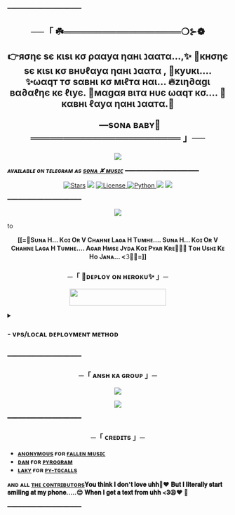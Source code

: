 ━━━━━━━━━━━━━━━━━━━━

<h2 align="center">
    ──「 ☘️══════════════════❍⊱❁

👉яσηє ѕє кιѕι кσ ρααуα ηαнι נααтα...,✨
🌱кнσηє ѕє кιѕι кσ внυℓαуα ηαнι נααтα ,
🫰куυкι....
✨ωαqт тσ ѕαвнι кσ мιℓтα нαι...
🔥zιη∂αgι вα∂αℓηє кє ℓιує. 
💫мαgαя вιтα нυє ωαqт кσ....
🍭кαвнι ℓαуα ηαнι נααтα.🥺

           —sᴏɴᴀ ʙᴀʙʏ🫶
═══════════════════════ 」──
</h2>

<p align="center">
  <img src="https://telegra.ph/file/491d40f7a9f2062cbac85.jpg">
</p>

_**ᴀᴠᴀɪʟᴀʙʟᴇ ᴏɴ ᴛᴇʟᴇɢʀᴀᴍ ᴀs [sᴏɴᴀ ✘ ᴍᴜsɪᴄ](http://t.me/SONA_MIXUPBOT)**_
━━━━━━━━━━━━━━━━━━━━

<p align="center">
<a href="https://github.com/CuteBaccha/sona/stargazers"><img src="https://img.shields.io/github/stars/CuteBaccha/sona?color=black&logo=github&logoColor=black&style=for-the-badge" alt="Stars" /></a>
<a href="https://github.com/CuteBaccha/sona/network/members"> <img src="https://img.shields.io/github/forks/CuteBaccha/sona?color=black&logo=github&logoColor=black&style=for-the-badge" /></a>
<a href="https://github.com/CuteBaccha/sona/blob/master/LICENSE"> <img src="https://img.shields.io/badge/License-MIT-blueviolet?style=for-the-badge" alt="License" /> </a>
<a href="https://www.python.org/"> <img src="https://img.shields.io/badge/Written%20in-Python-skyblue?style=for-the-badge&logo=python" alt="Python" /> </a>
<a href="https://pypi.org/project/Pyrogram/"> <img src="https://img.shields.io/pypi/v/pyrogram?color=white&label=pyrogram&logo=python&logoColor=blue&style=for-the-badge" /></a>
<a href="https://github.com/CuteBaccha/sona/commits/CuteBaccha/sona"><img src="https://img.shields.io/github/last-commit/CuteBaccha/aona?color=black&logo=github&logoColor=black&style=for-the-badge" /></a>
</p>

━━━━━━━━━━━━━━━━━━━━

<p align="center">
  <img src="https://telegra.ph/file/da87b269ac7e7eee24bcd.jpg">
</p>to

<p align="center">
<b>[[=🥺Sᴜɴᴀ H... 
     Kᴏɪ Oʀ V Cʜᴀʜɴᴇ Lᴀɢᴀ H Tᴜᴍʜᴇ.... 
Sᴜɴᴀ H... 
     Kᴏɪ Oʀ V Cʜᴀʜɴᴇ Lᴀɢᴀ H Tᴜᴍʜᴇ.... 
Aɢᴀʀ Hᴍsᴇ Jʏᴅᴀ Kᴏɪ Pʏᴀʀ Kʀᴇ🫶🥀💫
Tᴏʜ Usʜɪ Kᴇ Hᴏ Jᴀɴᴀ... <𝟹🙂💔=]]
</b>
</p>

<h3 align="center">
    ─「 🎉ᴅᴇᴩʟᴏʏ ᴏɴ ʜᴇʀᴏᴋᴜ✨ 」─
</h3>

<p align="center"><a href="https://dashboard.heroku.com/new?template=https://github.com/AnonymousX1025/FallenMusic"> <img src="https://img.shields.io/badge/Deploy%20On%20Heroku-black?style=for-the-badge&logo=heroku" width="220" height="38.45"/></a></p>

<details>
<summary><h3>
- <b> ᴠᴘs/ʟᴏᴄᴀʟ ᴅᴇᴘʟᴏʏᴍᴇɴᴛ ᴍᴇᴛʜᴏᴅ </b>
</h3></summary>

- Get your [Necessary Variables](https://github.com/CuteBaccha/sona/blob/master/sample.env)
- Upgrade and Update by :
`sudo apt-get update && sudo apt-get upgrade -y`
- Install required packages by :
`sudo apt-get install python3-pip ffmpeg -y`
- Install pip by :
`sudo pip3 install -U pip`
- Install node by :
`curl -fssL https://deb.nodesource.com/setup_18.x | sudo -E bash - && sudo apt-get install nodejs -y && npm i -g npm`
- Clone the repository by :
`git clone https://github.com/CuteBaccha/sona && cd sona`
- Install requirements by :
`pip3 install -U -r requirements.txt`
- Fill your variables in the env by :
`vi sample.env`<br>
Press `I` on the keyboard for editing env<br>
Press `Ctrl+C` when you're done with editing env and `:wq` to save the env<br>
- Rename the env file by :
`mv sample.env .env`
- Install tmux to keep running your bot when you close the terminal by :
`sudo apt install tmux && tmux`
- Finally run the bot by :
`bash fallen`
- For getting out from tmux session<br>
Press `Ctrl+b` and then `d`

<p align="center">
  <img src="https://telegra.ph/file/5081730e52145378eb3b8.jpg">
</p>

</details>

━━━━━━━━━━━━━━━━━━━━
<h3 align="center">
    ─「 ᴀɴsʜ ᴋᴀ ɢʀᴏᴜᴘ 」─
</h3>

<p align="center">
<a href="https://telegram.me/ISHQ00_I"><img src="https://img.shields.io/badge/-Support%20Group-blue.svg?style=for-the-badge&logo=Telegram"></a>
</p>
<p align="center">
<a href="https://telegram.me/XD_CUTETY"><img src="https://img.shields.io/badge/-Support%20Channel-blue.svg?style=for-the-badge&logo=Telegram"></a>
</p>

━━━━━━━━━━━━━━━━━━━━

<h3 align="center">
    ─「 ᴄʀᴇᴅɪᴛs 」─
</h3>

- <b>[ᴀɴᴏɴʏᴍᴏᴜs](https://github.com/CuteBaccha)  ғᴏʀ  [ғᴀʟʟᴇɴ ᴍᴜsɪᴄ](https://github.com/CuteBaccha/sona) </b>
- <b>[ᴅᴀɴ](https://github.com/delivrance)  ғᴏʀ  [ᴘʏʀᴏɢʀᴀᴍ](https://github.com/pyrogram/pyrogram) </b>
- <b>[ʟᴀᴋʏ](https://github.com/Laky-64)  ғᴏʀ  [ᴘʏ-ᴛɢᴄᴀʟʟs](https://github.com/pytgcalls/pytgcalls) </b>

<b>ᴀɴᴅ ᴀʟʟ [ᴛʜᴇ ᴄᴏɴᴛʀɪʙᴜᴛᴏʀs](https://github.com/CuteBaccha/sona/graphs/contributors)𝐘𝐨𝐮 𝐭𝐡𝐢𝐧𝐤 𝐈 𝐝𝐨𝐧'𝐭 𝐥𝐨𝐯𝐞 𝐮𝐡𝐡🥺❤
                    𝐁𝐮𝐭 
      𝐈 𝐥𝐢𝐭𝐞𝐫𝐚𝐥𝐥𝐲 𝐬𝐭𝐚𝐫𝐭 𝐬𝐦𝐢𝐥𝐢𝐧𝐠 𝐚𝐭 𝐦𝐲 𝐩𝐡𝐨𝐧𝐞.....😊
𝐖𝐡𝐞𝐧 𝐈 𝐠𝐞𝐭 𝐚 𝐭𝐞𝐱𝐭 𝐟𝐫𝐨𝐦 𝐮𝐡𝐡 <𝟑😩❤  🖤 </b>

━━━━━━━━━━━━━━━━━━━━

